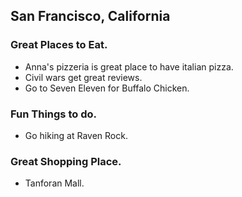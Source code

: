 ## San Francisco, California

### Great Places to Eat.
- Anna's pizzeria is great place to have italian pizza. 
- Civil wars get great reviews.
- Go to Seven Eleven for Buffalo Chicken.

### Fun Things to do.
- Go hiking at Raven Rock.


### Great Shopping Place.
- Tanforan Mall.
